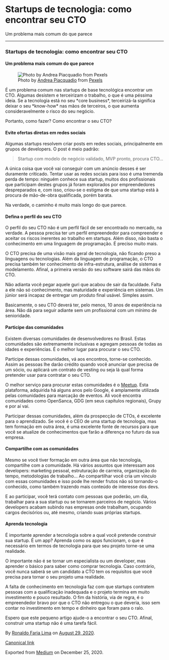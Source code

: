 Startups de tecnologia: como encontrar seu CTO
==============================================

Um problema mais comum do que parece

------------------------------------------------------------------------

### Startups de tecnologia: como encontrar seu CTO

#### Um problema mais comum do que parece

<figure>
<img src="https://cdn-images-1.medium.com/max/800/1*YcddebqBie_VBVduHTigVw.jpeg" alt="Photo by Andrea Piacquadio from Pexels" class="graf-image" /><figcaption>Photo by <a href="https://www.pexels.com/@olly?utm_content=attributionCopyText&amp;utm_medium=referral&amp;utm_source=pexels" class="markup--anchor markup--figure-anchor">Andrea Piacquadio</a> from <a href="https://www.pexels.com/photo/serious-ethnic-young-woman-using-laptop-at-home-3768911/?utm_content=attributionCopyText&amp;utm_medium=referral&amp;utm_source=pexels" class="markup--anchor markup--figure-anchor">Pexels</a></figcaption>
</figure>É um problema comum nas startups de base tecnológica encontrar
um CTO. Algumas desistem e terceirizam o trabalho, o que é uma péssima
ideia. Se a tecnologia está no seu *core business*, terceirizá-la
significa deixar o seu *know-how* nas mãos de terceiros, o que aumenta
consideravelmente o risco do seu negócio.

Portanto, como fazer? Como encontrar o seu CTO?

#### Evite ofertas diretas em redes sociais

Algumas startups resolvem criar posts em redes sociais, principalmente
em grupos de developers. O post é meio padrão:

> Startup com modelo de negócio validado, MVP pronto, procura CTO…

A única coisa que você vai conseguir com um anúncio desses é ser
duramente criticado. Tentar usar as redes sociais para isso é uma
tremenda perda de tempo: ninguém conhece sua startup, muitos dos
profissionais que participam destes grupos já foram explorados por
empreendedores despreparados e, com isso, criou-se o estigma de que uma
startup está à procura de mão-de-obra qualificada, porém barata.

Na verdade, o caminho é muito mais longo do que parece.

#### Defina o perfil do seu CTO

O perfil do seu CTO não é um perfil fácil de ser encontrado no mercado,
na verdade. A pessoa precisa ter um perfil empreendedor para compreender
e aceitar os riscos inerentes ao trabalho em startups. Além disso, não
basta o conhecimento em uma linguagem de programação. É preciso muito
mais.

O CTO precisa de uma visão mais geral de tecnologia, não ficando preso a
linguagens ou tecnologias. Além da linguagem de programação, o CTO
precisa também ter conhecimento de infra-estrutura, análise de sistemas
e modelamento. Afinal, a primeira versão do seu software sairá das mãos
do CTO.

Não adianta você pegar aquele guri que acabou de sair da faculdade.
Falta a ele não só conhecimento, mas maturidade e experiência em
sistemas. Um júnior será incapaz de entregar um produto final usável.
Simples assim.

Basicamente, o seu CTO deverá ter, pelo menos, 10 anos de experiência na
área. Não dá para seguir adiante sem um profissional com um mínimo de
senioridade.

#### Participe das comunidades

Existem diversas comunidades de desenvolvedores no Brasil. Estas
comunidades são extremamente inclusivas e agregam pessoas de todas as
idades e experiências. É o melhor lugar para procurar o seu CTO.

Participe dessas comunidades, vá aos encontros, torne-se conhecido.
Assim as pessoas lhe darão crédito quando você anunciar que precisa de
um sócio, ou aplicará um contrato de vesting ou seja lá qual forma
pretender usar para contratar o seu CTO.

O melhor serviço para procurar estas comunidades é o
<a href="https://meetup.com" class="markup--anchor markup--p-anchor">Meetup</a>.
Esta plataforma, adquirida há alguns anos pelo Google, é amplamente
utilizada pelas comunidades para marcação de eventos. Ali você encontra
comunidades como OpenSanca, GDG (em seus capítulos regionais), Grupy e
por aí vai.

Participar dessas comunidades, além da prospecção de CTOs, é excelente
para o aprendizado. Se você é o CEO de uma startup de tecnologia, mas
tem formação em outra área, é uma excelente fonte de recursos para que
você se atualize de conhecimentos que farão a diferença no futuro da sua
empresa.

#### Compartilhe com as comunidades

Mesmo se você tiver formação em outra área que não tecnologia,
compartilhe com a comunidade. Há vários assuntos que interessam aos
developers: marketing pessoal, estruturação de carreira, organização do
tempo, metodologias de trabalho… Ao compartilhar você cria um vínculo
com essas comunidades e isso pode lhe render frutos não só tornando-o
conhecido, como também trazendo mais conteúdo de interesse dos devs.

E ao participar, você terá contato com pessoas que poderão, um dia,
trabalhar para a sua startup ou se tornarem parceiros de negócio. Vários
developers acabam subindo nas empresas onde trabalham, ocupando cargos
decisórios ou, até mesmo, criando suas próprias startups.

#### Aprenda tecnologia

É importante aprender a tecnologia sobre a qual você pretende construir
sua startup. É um app? Aprenda como os apps funcionam, o que é
necessário em termos de tecnologia para que seu projeto torne-se uma
realidade.

O importante não é se tornar um especialista ou um developer, mas
aprender o básico para saber como comprar tecnologia. Caso contrário,
você nunca saberá se um candidato a CTO tem os requisitos que você
precisa para tornar o seu projeto uma realidade.

A falta de conhecimento em tecnologia faz com que startups contratem
pessoas com a qualificação inadequada e o projeto termina em muito
investimento e pouco resultado. O fim da história, via de regra, é o
empreendedor bravo por que o CTO não entregou o que deveria, isso sem
contar no investimento em tempo e dinheiro que foram para o ralo.

Espero que este pequeno artigo ajude-o a encontrar o seu CTO. Afinal,
construir uma startup não é uma tarefa fácil.

By
<a href="https://medium.com/@ronaldolima" class="p-author h-card">Ronaldo Faria Lima</a>
on [August 29, 2020](https://medium.com/p/6b0e0237ca83).

<a href="https://medium.com/@ronaldolima/startups-de-tecnologia-como-encontrar-seu-cto-6b0e0237ca83" class="p-canonical">Canonical link</a>

Exported from [Medium](https://medium.com) on December 25, 2020.
